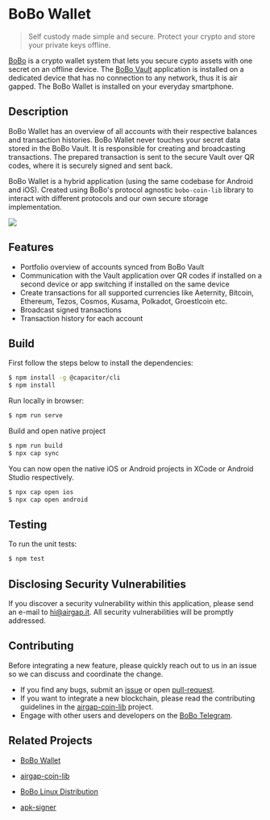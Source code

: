 # BoBo Wallet

<!-- <p align="left">
    <img src="./banner.png" />
</p> -->

> Self custody made simple and secure. Protect your crypto and store your private keys offline.

[BoBo](https://github.com/BoBo-Wallet/wallet/tree/feature-bsc) is a crypto wallet system that lets you secure cypto assets with one secret on an offline device. The [BoBo Vault](https://github.com/BoBo-Wallet/vault) application is installed on a dedicated device that has no connection to any network, thus it is air gapped. The BoBo Wallet is installed on your everyday smartphone.

## Description

BoBo Wallet has an overview of all accounts with their respective balances and transaction histories. BoBo Wallet never touches your secret data stored in the BoBo Vault. It is responsible for creating and broadcasting transactions. The prepared transaction is sent to the secure Vault over QR codes, where it is securely signed and sent back.

BoBo Wallet is a hybrid application (using the same codebase for Android and iOS). Created using BoBo's protocol agnostic `bobo-coin-lib` library to interact with different protocols and our own secure storage implementation.

<p align="left">
    <img src="./devices.png" />
</p>

## Features

- Portfolio overview of accounts synced from BoBo Vault
- Communication with the Vault application over QR codes if installed on a second device or app switching if installed on the same device
- Create transactions for all supported currencies like Aeternity, Bitcoin, Ethereum, Tezos, Cosmos, Kusama, Polkadot, Groestlcoin etc.
- Broadcast signed transactions
- Transaction history for each account

## Build

First follow the steps below to install the dependencies:

```bash
$ npm install -g @capacitor/cli
$ npm install
```

Run locally in browser:

```bash
$ npm run serve
```

Build and open native project

```bash
$ npm run build
$ npx cap sync
```

You can now open the native iOS or Android projects in XCode or Android Studio respectively.

```bash
$ npx cap open ios
$ npx cap open android
```

## Testing

To run the unit tests:

```bash
$ npm test
```

## Disclosing Security Vulnerabilities

If you discover a security vulnerability within this application, please send an e-mail to hi@airgap.it. All security vulnerabilities will be promptly addressed.

## Contributing

Before integrating a new feature, please quickly reach out to us in an issue so we can discuss and coordinate the change.

- If you find any bugs, submit an [issue](../../issues) or open [pull-request](../../pulls).
- If you want to integrate a new blockchain, please read the contributing guidelines in the [airgap-coin-lib](https://github.com/airgap-it/airgap-coin-lib) project.
- Engage with other users and developers on the [BoBo Telegram](https://t.me/BoBo).

## Related Projects

- [BoBo Wallet](https://github.com/airgap-it/airgap-wallet)
- [airgap-coin-lib](https://github.com/airgap-it/airgap-coin-lib)

- [BoBo Linux Distribution](https://github.com/airgap-it/airgap-distro)
- [apk-signer](https://github.com/airgap-it/airgap-raspberry-apk-signer)
